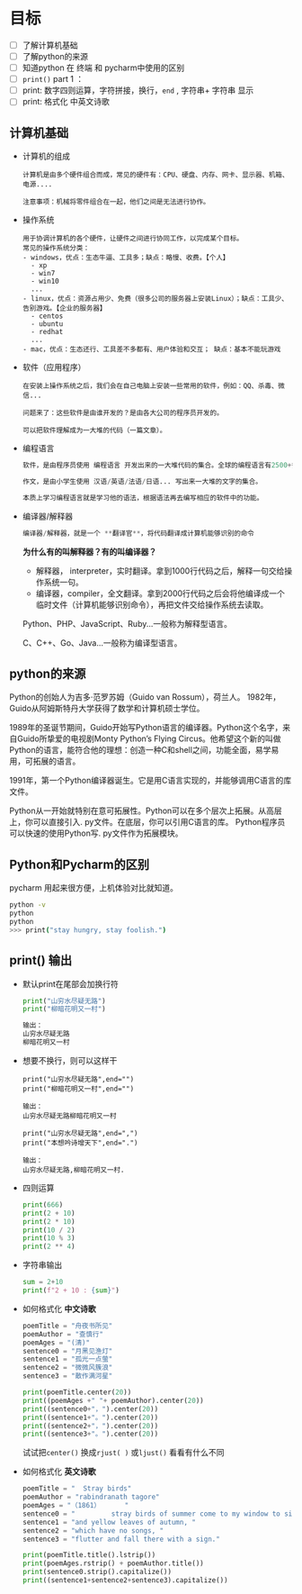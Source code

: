 # 目标

- [ ] 了解计算机基础
- [ ] 了解python的来源
- [ ] 知道python 在 终端 和 pycharm中使用的区别
- [ ] `print()` part 1 ： 
- [ ] print: 数字四则运算，字符拼接，换行，`end`  , 字符串+ 字符串 显示
- [ ] print: 格式化 中英文诗歌

## 计算机基础

- 计算机的组成

  ```
  计算机是由多个硬件组合而成，常见的硬件有：CPU、硬盘、内存、网卡、显示器、机箱、电源....
  
  注意事项：机械将零件组合在一起，他们之间是无法进行协作。
  ```

- 操作系统

  ```
  用于协调计算机的各个硬件，让硬件之间进行协同工作，以完成某个目标。
  常见的操作系统分类：
  - windows，优点：生态牛逼、工具多；缺点：略慢、收费。【个人】
    - xp
    - win7
    - win10
    ...
  - linux，优点：资源占用少、免费（很多公司的服务器上安装Linux）；缺点：工具少、告别游戏。【企业的服务器】
    - centos
    - ubuntu
    - redhat
    ...
  - mac，优点：生态还行、工具差不多都有、用户体验和交互； 缺点：基本不能玩游戏
  ```

- 软件（应用程序）

  ```
  在安装上操作系统之后，我们会在自己电脑上安装一些常用的软件，例如：QQ、杀毒、微信...
  
  问题来了：这些软件是由谁开发的？是由各大公司的程序员开发的。
  
  可以把软件理解成为一大堆的代码（一篇文章）。
  ```

- 编程语言

  ```python 
  软件，是由程序员使用 编程语言 开发出来的一大堆代码的集合。全球的编程语言有2500+多种，常见的编程语言：Java、C++ 、Python、PHP、C...
  
  作文，是由小学生使用 汉语/英语/法语/日语... 写出来一大堆的文字的集合。
  
  本质上学习编程语言就是学习他的语法，根据语法再去编写相应的软件中的功能。
  ```

- 编译器/解释器

  ````python 
  编译器/解释器，就是一个 **翻译官**，将代码翻译成计算机能够识别的命令
  ````

  **为什么有的叫解释器？有的叫编译器？**

  - 解释器， interpreter，实时翻译。拿到1000行代码之后，解释一句交给操作系统一句。
  - 编译器，compiler，全文翻译。拿到2000行代码之后会将他编译成一个临时文件（计算机能够识别命令），再把文件交给操作系统去读取。

  Python、PHP、JavaScript、Ruby...一般称为解释型语言。

  C、C++、Go、Java...一般称为编译型语言。

## python的来源

Python的创始人为吉多·范罗苏姆（Guido van Rossum），荷兰人。 1982年，Guido从阿姆斯特丹大学获得了数学和计算机硕士学位。 

1989年的圣诞节期间，Guido开始写Python语言的编译器。Python这个名字，来自Guido所挚爱的电视剧Monty Python’s Flying Circus。他希望这个新的叫做Python的语言，能符合他的理想：创造一种C和shell之间，功能全面，易学易用，可拓展的语言。

1991年，第一个Python编译器诞生。它是用C语言实现的，并能够调用C语言的库文件。 

Python从一开始就特别在意可拓展性。Python可以在多个层次上拓展。从高层上，你可以直接引入. py文件。在底层，你可以引用C语言的库。 Python程序员可以快速的使用Python写. py文件作为拓展模块。

## Python和Pycharm的区别

pycharm 用起来很方便，上机体验对比就知道。

```bash
python -v
python
python
>>> print("stay hungry, stay foolish.")
```



## print() 输出

- 默认print在尾部会加换行符

  ```python
  print("山穷水尽疑无路")
  print("柳暗花明又一村")
  
  输出：
  山穷水尽疑无路
  柳暗花明又一村
  ```

- 想要不换行，则可以这样干

  ```
  print("山穷水尽疑无路",end="")
  print("柳暗花明又一村",end="")
  
  输出：
  山穷水尽疑无路柳暗花明又一村
  ```

  ```
  print("山穷水尽疑无路",end=",")
  print("本想吟诗增天下",end=".")
  
  输出：
  山穷水尽疑无路,柳暗花明又一村.
  ```

- 四则运算

  ```python
  print(666)
  print(2 + 10)
  print(2 * 10)
  print(10 / 2)
  print(10 % 3)
  print(2 ** 4)
  ```

- 字符串输出

  ```python
  sum = 2+10
  print(f"2 + 10 : {sum}")
  ```

- 如何格式化 **中文诗歌**

  ```python
  poemTitle = "舟夜书所见"
  poemAuthor = "查慎行"
  poemAges = "(清)"
  sentence0 = "月黑见渔灯"
  sentence1 = "孤光一点萤"
  sentence2 = "微微风簇浪"
  sentence3 = "散作满河星"
  
  print(poemTitle.center(20))
  print((poemAges +" "+ poemAuthor).center(20))
  print((sentence0+"，").center(20))
  print((sentence1+"。").center(20))
  print((sentence2+"，").center(20))
  print((sentence3+"。").center(20))
  
  ```

  试试把```center()``` 换成```rjust( )``` 或```ljust()``` 看看有什么不同

- 如何格式化 **英文诗歌**

  ```python
  poemTitle = "  Stray birds"
  poemAuthor = "rabindranath tagore"
  poemAges = "（1861）      "
  sentence0 = "         stray birds of summer come to my window to sing and fly away.            "
  sentence1 = "and yellow leaves of autumn, "
  sentence2 = "which have no songs, "
  sentence3 = "flutter and fall there with a sign."
  
  print(poemTitle.title().lstrip())
  print(poemAges.rstrip() + poemAuthor.title())
  print(sentence0.strip().capitalize())
  print((sentence1+sentence2+sentence3).capitalize())
  ```











